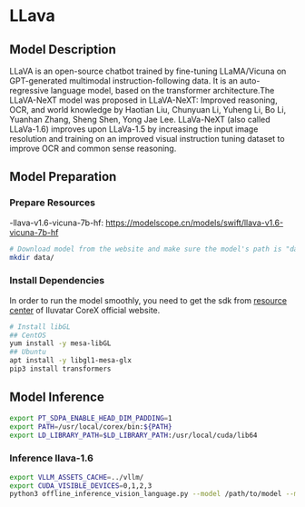 # LLava

## Model Description

LLaVA is an open-source chatbot trained by fine-tuning LLaMA/Vicuna on GPT-generated multimodal instruction-following data. It is an auto-regressive language model, based on the transformer architecture.The LLaVA-NeXT model was proposed in LLaVA-NeXT: Improved reasoning, OCR, and world knowledge by Haotian Liu, Chunyuan Li, Yuheng Li, Bo Li, Yuanhan Zhang, Sheng Shen, Yong Jae Lee. LLaVa-NeXT (also called LLaVa-1.6) improves upon LLaVa-1.5 by increasing the input image resolution and training on an improved visual instruction tuning dataset to improve OCR and common sense reasoning.

## Model Preparation

### Prepare Resources

-llava-v1.6-vicuna-7b-hf: <https://modelscope.cn/models/swift/llava-v1.6-vicuna-7b-hf>

```bash
# Download model from the website and make sure the model's path is "data/llava"
mkdir data/
```

### Install Dependencies

In order to run the model smoothly, you need to get the sdk from [resource center](https://support.iluvatar.com/#/ProductLine?id=2) of Iluvatar CoreX official website.

```bash
# Install libGL
## CentOS
yum install -y mesa-libGL
## Ubuntu
apt install -y libgl1-mesa-glx
pip3 install transformers
```

## Model Inference

```bash
export PT_SDPA_ENABLE_HEAD_DIM_PADDING=1
export PATH=/usr/local/corex/bin:${PATH}
export LD_LIBRARY_PATH=$LD_LIBRARY_PATH:/usr/local/cuda/lib64 
```

### Inference llava-1.6

```bash
export VLLM_ASSETS_CACHE=../vllm/
export CUDA_VISIBLE_DEVICES=0,1,2,3
python3 offline_inference_vision_language.py --model /path/to/model --max-tokens 256 -tp 4 --trust-remote-code --temperature 0.0 --model-type llava-next --max-model-len 4096
```
